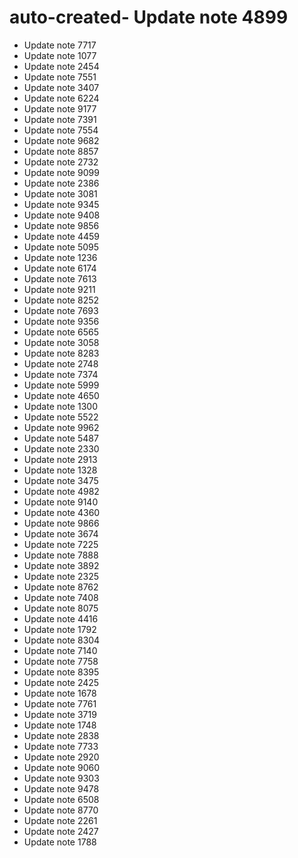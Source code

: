 # auto-created- Update note 4899
- Update note 7717
- Update note 1077
- Update note 2454
- Update note 7551
- Update note 3407
- Update note 6224
- Update note 9177
- Update note 7391
- Update note 7554
- Update note 9682
- Update note 8857
- Update note 2732
- Update note 9099
- Update note 2386
- Update note 3081
- Update note 9345
- Update note 9408
- Update note 9856
- Update note 4459
- Update note 5095
- Update note 1236
- Update note 6174
- Update note 7613
- Update note 9211
- Update note 8252
- Update note 7693
- Update note 9356
- Update note 6565
- Update note 3058
- Update note 8283
- Update note 2748
- Update note 7374
- Update note 5999
- Update note 4650
- Update note 1300
- Update note 5522
- Update note 9962
- Update note 5487
- Update note 2330
- Update note 2913
- Update note 1328
- Update note 3475
- Update note 4982
- Update note 9140
- Update note 4360
- Update note 9866
- Update note 3674
- Update note 7225
- Update note 7888
- Update note 3892
- Update note 2325
- Update note 8762
- Update note 7408
- Update note 8075
- Update note 4416
- Update note 1792
- Update note 8304
- Update note 7140
- Update note 7758
- Update note 8395
- Update note 2425
- Update note 1678
- Update note 7761
- Update note 3719
- Update note 1748
- Update note 2838
- Update note 7733
- Update note 2920
- Update note 9060
- Update note 9303
- Update note 9478
- Update note 6508
- Update note 8770
- Update note 2261
- Update note 2427
- Update note 1788
